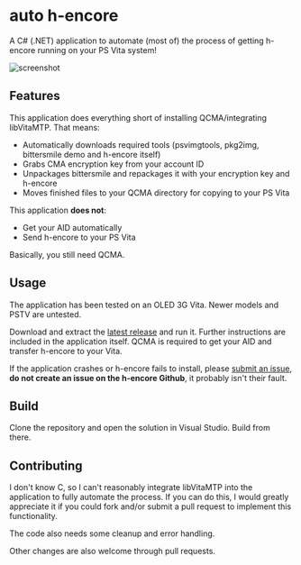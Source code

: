 # auto h-encore
A C# (.NET) application to automate (most of) the process of getting h-encore running on your PS Vita system!

![screenshot](https://puu.sh/APnW1/26ccff823e.png "screenshot")

## Features
This application does everything short of installing QCMA/integrating libVitaMTP. That means:

 - Automatically downloads required tools (psvimgtools, pkg2img, bittersmile demo and h-encore itself)
 - Grabs CMA encryption key from your account ID
 - Unpackages bittersmile and repackages it with your encryption key and h-encore
 - Moves finished files to your QCMA directory for copying to your PS Vita
 
This application **does not**:
 
 - Get your AID automatically
 - Send h-encore to your PS Vita
 
Basically, you still need QCMA.

## Usage

The application has been tested on an OLED 3G Vita. Newer models and PSTV are untested.

Download and extract the [latest release](https://github.com/noahc3/auto-h-encore/releases "latest release") and run it. Further instructions are included in the application itself. QCMA is required to get your AID and transfer h-encore to your Vita.

If the application crashes or h-encore fails to install, please [submit an issue](http://https://github.com/noahc3/auto-h-encore/issues "submit an issue"), **do not create an issue on the h-encore Github**, it probably isn't their fault.

## Build

Clone the repository and open the solution in Visual Studio. Build from there.

## Contributing

I don't know C, so I can't reasonably integrate libVitaMTP into the application to fully automate the process. If you can do this, I would greatly appreciate it if you could fork and/or submit a pull request to implement this functionality. 

The code also needs some cleanup and error handling.

Other changes are also welcome through pull requests.